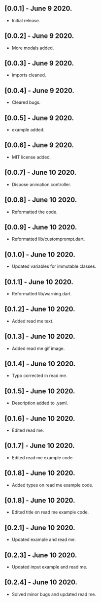 ## [0.0.1] - June 9 2020.
* Initial release.
## [0.0.2] - June 9 2020.
* More modals added.
## [0.0.3] - June 9 2020.
* imports cleaned.
## [0.0.4] - June 9 2020.
* Cleared bugs.
## [0.0.5] - June 9 2020.
* example added.
## [0.0.6] - June 9 2020.
* MIT license added.
## [0.0.7] - June 10 2020.
* Dispose animation controller.
## [0.0.8] - June 10 2020.
* Reformatted the code.
## [0.0.9] - June 10 2020.
* Reformatted lib/customprompt.dart.
## [0.1.0] - June 10 2020.
* Updated variables for immutable classes.
## [0.1.1] - June 10 2020.
* Reformatted lib/warning.dart.
## [0.1.2] - June 10 2020.
* Added read me text.
## [0.1.3] - June 10 2020.
* Added read me gif image.
## [0.1.4] - June 10 2020.
* Typo corrected in read me.
## [0.1.5] - June 10 2020.
* Description added to .yaml.
## [0.1.6] - June 10 2020.
* Edited read me.
## [0.1.7] - June 10 2020.
* Edited read me example code.
## [0.1.8] - June 10 2020.
* Added types on read me example code.
## [0.1.8] - June 10 2020.
* Edited title on read me example code.
## [0.2.1] - June 10 2020.
* Updated example and read me.
## [0.2.3] - June 10 2020.
* Updated input example and read me.
## [0.2.4] - June 10 2020.
* Solved minor bugs and updated read me.
